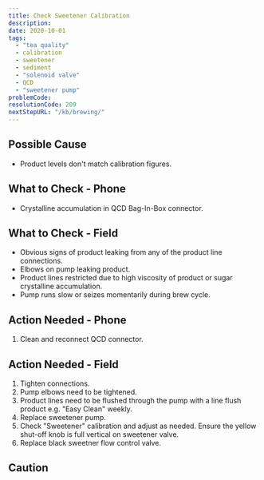 ```yaml
---
title: Check Sweetener Calibration
description:
date: 2020-10-01
tags:
  - "tea quality"
  - calibration
  - sweetener
  - sediment
  - "solenoid valve"
  - QCD
  - "sweetener pump"
problemCode: 
resolutionCode: 209
nextStepURL: "/kb/brewing/"
---
```

## Possible Cause

- Product levels don't match calibration figures.

## What to Check - Phone

- Crystalline accumulation in QCD Bag-In-Box connector.

## What to Check - Field

- Obvious signs of product leaking from any of the product line connections.
- Elbows on pump leaking product.
- Product lines restricted due to high viscosity of product or sugar crystalline accumulation.
- Pump runs slow or seizes momentarily during brew cycle.

## Action Needed - Phone

1) Clean and reconnect QCD connector.

## Action Needed - Field

1) Tighten connections.
2) Pump elbows need to be tightened.
3) Product lines need to be flushed through the pump with a line flush product e.g. "Easy Clean" weekly.
4) Replace sweetener pump.
5) Check "Sweetener" calibration and adjust as needed. Ensure the yellow shut-off knob is full vertical on sweetener valve.
6) Replace black sweetner flow control valve.

## Caution
